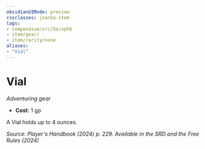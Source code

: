 ```yaml
---
obsidianUIMode: preview
cssclasses: json5e-item
tags:
- compendium/src/5e/xphb
- item/gear/
- item/rarity/none
aliases: 
- "Vial"
---
```

# Vial
*Adventuring gear*  


- **Cost**: 1 gp

A Vial holds up to 4 ounces.

*Source: Player's Handbook (2024) p. 229. Available in the <span title='Systems Reference Document (5.2)'>SRD</span> and the Free Rules (2024)*